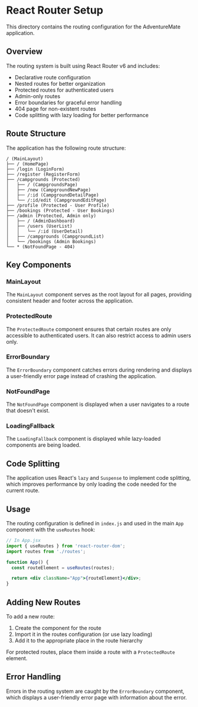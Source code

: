 # React Router Setup

This directory contains the routing configuration for the AdventureMate application.

## Overview

The routing system is built using React Router v6 and includes:

- Declarative route configuration
- Nested routes for better organization
- Protected routes for authenticated users
- Admin-only routes
- Error boundaries for graceful error handling
- 404 page for non-existent routes
- Code splitting with lazy loading for better performance

## Route Structure

The application has the following route structure:

```
/ (MainLayout)
├── / (HomePage)
├── /login (LoginForm)
├── /register (RegisterForm)
├── /campgrounds (Protected)
│   ├── / (CampgroundsPage)
│   ├── /new (CampgroundNewPage)
│   ├── /:id (CampgroundDetailPage)
│   └── /:id/edit (CampgroundEditPage)
├── /profile (Protected - User Profile)
├── /bookings (Protected - User Bookings)
├── /admin (Protected, Admin only)
│   ├── / (AdminDashboard)
│   ├── /users (UserList)
│   │   └── /:id (UserDetail)
│   ├── /campgrounds (CampgroundList)
│   └── /bookings (Admin Bookings)
└── * (NotFoundPage - 404)
```

## Key Components

### MainLayout

The `MainLayout` component serves as the root layout for all pages, providing consistent header and footer across the application.

### ProtectedRoute

The `ProtectedRoute` component ensures that certain routes are only accessible to authenticated users. It can also restrict access to admin users only.

### ErrorBoundary

The `ErrorBoundary` component catches errors during rendering and displays a user-friendly error page instead of crashing the application.

### NotFoundPage

The `NotFoundPage` component is displayed when a user navigates to a route that doesn't exist.

### LoadingFallback

The `LoadingFallback` component is displayed while lazy-loaded components are being loaded.

## Code Splitting

The application uses React's `lazy` and `Suspense` to implement code splitting, which improves performance by only loading the code needed for the current route.

## Usage

The routing configuration is defined in `index.js` and used in the main `App` component with the `useRoutes` hook:

```jsx
// In App.jsx
import { useRoutes } from 'react-router-dom';
import routes from './routes';

function App() {
  const routeElement = useRoutes(routes);

  return <div className="App">{routeElement}</div>;
}
```

## Adding New Routes

To add a new route:

1. Create the component for the route
2. Import it in the routes configuration (or use lazy loading)
3. Add it to the appropriate place in the route hierarchy

For protected routes, place them inside a route with a `ProtectedRoute` element.

## Error Handling

Errors in the routing system are caught by the `ErrorBoundary` component, which displays a user-friendly error page with information about the error.

